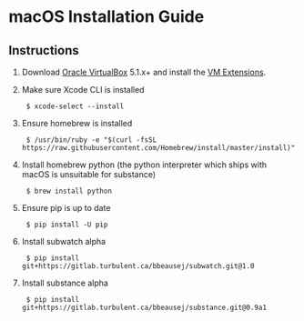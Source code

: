 # macOS Installation Guide

## Instructions

1. Download [Oracle VirtualBox](https://www.virtualbox.org/wiki/Downloads) 5.1.x+ and install the [VM Extensions](http://download.virtualbox.org/virtualbox/5.1.6/Oracle_VM_VirtualBox_Extension_Pack-5.1.6-110634.vbox-extpack).

2. Make sure Xcode CLI is installed

        $ xcode-select --install

3. Ensure homebrew is installed

        $ /usr/bin/ruby -e "$(curl -fsSL https://raw.githubusercontent.com/Homebrew/install/master/install)"

4. Install homebrew python (the python interpreter which ships with macOS is unsuitable for substance)

        $ brew install python

5. Ensure pip is up to date

        $ pip install -U pip

6. Install subwatch alpha

        $ pip install git+https://gitlab.turbulent.ca/bbeausej/subwatch.git@1.0

7. Install substance alpha

        $ pip install git+https://gitlab.turbulent.ca/bbeausej/substance.git@0.9a1

